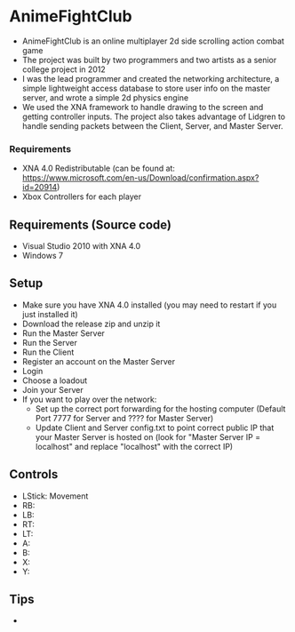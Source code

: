# AnimeFightClub

- AnimeFightClub is an online multiplayer 2d side scrolling action combat game
- The project was built by two programmers and two artists as a senior college project in 2012
- I was the lead programmer and created the networking architecture, a simple lightweight access database to store user info on the master server, and wrote a simple 2d physics engine
- We used the XNA framework to handle drawing to the screen and getting controller inputs. The project also takes advantage of Lidgren to handle sending packets between the Client, Server, and Master Server.

### Requirements
- XNA 4.0 Redistributable (can be found at: https://www.microsoft.com/en-us/Download/confirmation.aspx?id=20914)
- Xbox Controllers for each player

## Requirements (Source code)

- Visual Studio 2010 with XNA 4.0
- Windows 7

## Setup

- Make sure you have XNA 4.0 installed (you may need to restart if you just installed it)
- Download the release zip and unzip it
- Run the Master Server
- Run the Server
- Run the Client
- Register an account on the Master Server
- Login
- Choose a loadout
- Join your Server
- If you want to play over the network:
  - Set up the correct port forwarding for the hosting computer (Default Port 7777 for Server and ???? for Master Server)
  - Update Client and Server config.txt to point correct public IP that your Master Server is hosted on
    (look for "Master Server IP = localhost" and replace "localhost" with the correct IP)

## Controls

- LStick: Movement
- RB: 
- LB: 
- RT: 
- LT: 
- A: 
- B: 
- X: 
- Y: 

## Tips

- 
